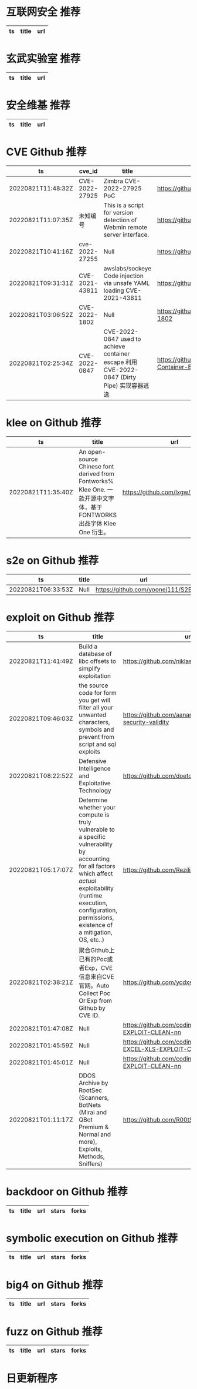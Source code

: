 # 互联网安全 推荐
| ts | title | url| 
| --- | --- | ---| 


# 玄武实验室 推荐
| ts | title | url| 
| --- | --- | ---| 


# 安全维基 推荐
| ts | title | url| 
| --- | --- | ---| 


# CVE Github 推荐
| ts | cve_id | title | url | cve_detail| 
| --- | --- | --- | --- | ---| 
| 20220821T11:48:32Z | CVE-2022-27925 | Zimbra CVE-2022-27925 PoC | https://github.com/Josexv1/CVE-2022-27925 | | 
| 20220821T11:07:35Z | 未知编号 | This is a script for version detection of Webmin remote server interface. | https://github.com/monzaviman/CVE_2022_36446 | | 
| 20220821T10:41:16Z | cve-2022-27255 | Null | https://github.com/infobyte/cve-2022-27255 | | 
| 20220821T09:31:31Z | CVE-2021-43811 | awslabs/sockeye Code injection via unsafe YAML loading CVE-2021-43811 | https://github.com/s-index/CVE-2021-43811 | | 
| 20220821T03:06:52Z | CVE-2022-1802 | Null | https://github.com/mistymntncop/CVE-2022-1802 | | 
| 20220821T02:25:34Z | CVE-2022-0847 | CVE-2022-0847 used to achieve container escape 利用CVE-2022-0847 (Dirty Pipe) 实现容器逃逸 | https://github.com/yoeelingBin/CVE-2022-0847-Container-Escape | | 


# klee on Github 推荐
| ts | title | url | stars | forks| 
| --- | --- | --- | --- | ---| 
| 20220821T11:35:40Z | An open-source Chinese font derived from Fontworks% Klee One. 一款开源中文字体，基于 FONTWORKS 出品字体 Klee One 衍生。   | https://github.com/lxgw/LxgwWenKai | 7743 | 266| 


# s2e on Github 推荐
| ts | title | url | stars | forks| 
| --- | --- | --- | --- | ---| 
| 20220821T06:33:53Z | Null | https://github.com/yoonej111/S2E | 0 | 0| 


# exploit on Github 推荐
| ts | title | url | stars | forks| 
| --- | --- | --- | --- | ---| 
| 20220821T11:41:49Z | Build a database of libc offsets to simplify exploitation | https://github.com/niklasb/libc-database | 1378 | 191| 
| 20220821T09:46:03Z | the source code for  form you get will filter all your unwanted characters, symbols and prevent from script and sql exploits | https://github.com/aanand-shah09/form-security-validity | 0 | 0| 
| 20220821T08:22:52Z | Defensive Intelligence and Exploitative Technology | https://github.com/doetotime/diet | 0 | 0| 
| 20220821T05:17:07Z | Determine whether your compute is truly vulnerable to a specific vulnerability by accounting for all factors which affect *actual* exploitability (runtime execution, configuration, permissions, existence of a mitigation, OS, etc..) | https://github.com/Rezilion/mi-x | 40 | 2| 
| 20220821T02:38:21Z | 聚合Github上已有的Poc或者Exp，CVE信息来自CVE官网。Auto Collect Poc Or Exp from Github by CVE ID. | https://github.com/ycdxsb/PocOrExp_in_Github | 480 | 138| 
| 20220821T01:47:08Z | Null | https://github.com/codingcore2/SILENT-DOC-EXPLOIT-CLEAN-nn | 0 | 0| 
| 20220821T01:45:59Z | Null | https://github.com/codingcore2/SILENT-EXCEL-XLS-EXPLOIT-CLEAN-nn | 0 | 0| 
| 20220821T01:45:01Z | Null | https://github.com/codingcore2/SILENT-PDF-EXPLOIT-CLEAN-nn | 0 | 0| 
| 20220821T01:11:17Z | DDOS Archive  by RootSec (Scanners, BotNets (Mirai and QBot Premium & Normal and more), Exploits, Methods, Sniffers) | https://github.com/R00tS3c/DDOS-RootSec | 293 | 205| 


# backdoor on Github 推荐
| ts | title | url | stars | forks| 
| --- | --- | --- | --- | ---| 


# symbolic execution on Github 推荐
| ts | title | url | stars | forks| 
| --- | --- | --- | --- | ---| 


# big4 on Github 推荐
| ts | title | url | stars | forks| 
| --- | --- | --- | --- | ---| 


# fuzz on Github 推荐
| ts | title | url | stars | forks| 
| --- | --- | --- | --- | ---| 



# 日更新程序
